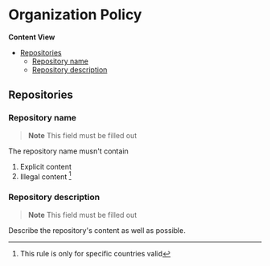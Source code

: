 # Organization Policy

**Content View**

* [Repositories](https://github.com/OpenWorkspaceHub/.github/blob/master/profile/ORGANIZATION_POLICY.md#repositories)
  * [Repository name](https://github.com/OpenWorkspaceHub/.github/blob/master/profile/ORGANIZATION_POLICY.md#repository-name)
  * [Repository description](https://github.com/OpenWorkspaceHub/.github/blob/master/profile/ORGANIZATION_POLICY.md#repository-description)

## Repositories

### Repository name

> **Note**
> This field must be filled out

The repository name musn't contain

1. Explicit content
2. Illegal content [^1]

### Repository description

> **Note**
> This field must be filled out

Describe the repository's content as well as possible.

[^1]: This rule is only for specific countries valid
